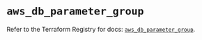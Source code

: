 # `aws_db_parameter_group`

Refer to the Terraform Registry for docs: [`aws_db_parameter_group`](https://registry.terraform.io/providers/hashicorp/aws/4.54.0/docs/resources/db_parameter_group).
